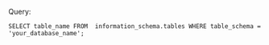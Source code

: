 Query:

`SELECT table_name FROM  information_schema.tables WHERE table_schema = 'your_database_name';`